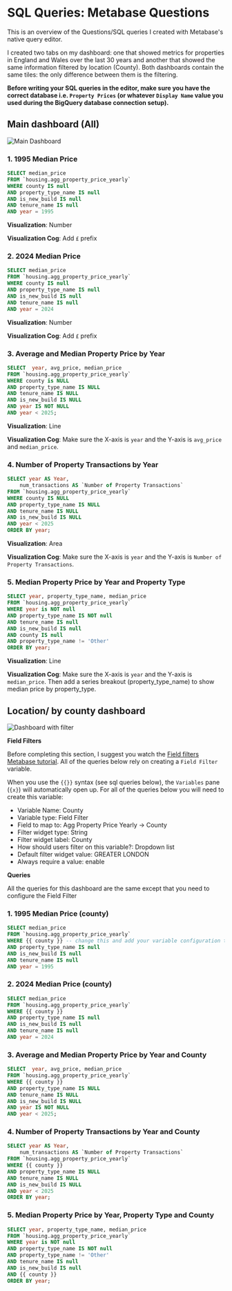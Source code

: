 # SQL Queries: Metabase Questions

This is an overview of the Questions/SQL queries I created with Metabase's native query editor.

I created two tabs on my dashboard: one that showed metrics for properties in England and Wales over the last 30 years and another that showed the same information filtered by location (County). Both dashboards contain the same tiles: the only difference between them is the filtering.

**Before writing your SQL queries in the editor, make sure you have the correct database i.e. `Property Prices` (or whatever `Display Name` value you used during the BigQuery database connection setup).**

## Main dashboard (All)

![Main Dashboard](./images/dashboard_all.jpg)

### 1. 1995 Median Price

```sql
SELECT median_price
FROM `housing.agg_property_price_yearly`
WHERE county IS null
AND property_type_name IS null
AND is_new_build IS null
AND tenure_name IS null
AND year = 1995
```

**Visualization**: Number

**Visualization Cog**: Add `£` prefix

### 2. 2024 Median Price

```sql
SELECT median_price
FROM `housing.agg_property_price_yearly`
WHERE county IS null
AND property_type_name IS null
AND is_new_build IS null
AND tenure_name IS null
AND year = 2024
```

**Visualization**: Number

**Visualization Cog**: Add `£` prefix

### 3. Average and Median Property Price by Year

```sql
SELECT  year, avg_price, median_price
FROM `housing.agg_property_price_yearly` 
WHERE county is NULL
AND property_type_name IS NULL
AND tenure_name IS NULL
AND is_new_build IS NULL
AND year IS NOT NULL
AND year < 2025;
```

**Visualization**: Line

**Visualization Cog**: Make sure the X-axis is `year` and the Y-axis is `avg_price` and `median_price`.

### 4. Number of Property Transactions by Year

```sql
SELECT year AS Year,
    num_transactions AS `Number of Property Transactions`
FROM `housing.agg_property_price_yearly` 
WHERE county IS NULL
AND property_type_name IS NULL
AND tenure_name IS NULL
AND is_new_build IS NULL
AND year < 2025
ORDER BY year;
```

**Visualization**: Area

**Visualization Cog**: Make sure the X-axis is `year` and the Y-axis is `Number of Property Transactions`.

### 5. Median Property Price by Year and Property Type

```sql
SELECT year, property_type_name, median_price
FROM `housing.agg_property_price_yearly`
WHERE year is NOT null
AND property_type_name IS NOT null
AND tenure_name IS null
AND is_new_build IS null
AND county IS null
AND property_type_name != 'Other'
ORDER BY year;
```

**Visualization**: Line

**Visualization Cog**: Make sure the X-axis is `year` and the Y-axis is `median_price`. Then add a series breakout (property_type_name) to show median price by property_type.


## Location/ by county dashboard

![Dashboard with filter](./images/dashboard_filter.jpg)

**Field Filters**

Before completing this section, I suggest you watch the [Field filters Metabase tutorial](https://youtu.be/jLIThmu7BVU?feature=shared). All of the queries below rely on creating a `Field Filter` variable.

When you use the `{{}}` syntax (see sql queries below), the `Variables` pane (`{x}`) will automatically open up. For all of the queries below you will need to create this  variable:

- Variable Name: County
- Variable type: Field Filter
- Field to map to: Agg Property Price Yearly -> County
- Filter widget type: String
- Filter widget label: County
- How should users filter on this variable?: Dropdown list
- Default filter widget value: GREATER LONDON 
- Always require a value: enable

**Queries**

All the queries for this dashboard are the same except that you need to configure the Field Filter

### 1. 1995 Median Price (county)

```sql
SELECT median_price
FROM `housing.agg_property_price_yearly`
WHERE {{ county }} -- change this and add your variable configuration to create the filter 
AND property_type_name IS null
AND is_new_build IS null
AND tenure_name IS null
AND year = 1995
```

### 2. 2024 Median Price (county)

```sql
SELECT median_price
FROM `housing.agg_property_price_yearly`
WHERE {{ county }}
AND property_type_name IS null
AND is_new_build IS null
AND tenure_name IS null
AND year = 2024
```

### 3. Average and Median Property Price by Year and County

```sql
SELECT  year, avg_price, median_price
FROM `housing.agg_property_price_yearly` 
WHERE {{ county }}
AND property_type_name IS NULL
AND tenure_name IS NULL
AND is_new_build IS NULL
AND year IS NOT NULL
AND year < 2025;
```

### 4. Number of Property Transactions by Year and County

```sql
SELECT year AS Year,
    num_transactions AS `Number of Property Transactions`
FROM `housing.agg_property_price_yearly` 
WHERE {{ county }}
AND property_type_name IS NULL
AND tenure_name IS NULL
AND is_new_build IS NULL
AND year < 2025
ORDER BY year;
```

### 5. Median Property Price by Year, Property Type and County

```sql
SELECT year, property_type_name, median_price
FROM `housing.agg_property_price_yearly`
WHERE year is NOT null
AND property_type_name IS NOT null
AND property_type_name != 'Other'
AND tenure_name IS null
AND is_new_build IS null
AND {{ county }}
ORDER BY year;
```